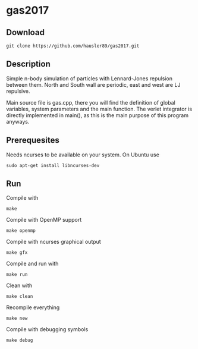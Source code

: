 # gas2017

## Download
    git clone https://github.com/hausler89/gas2017.git
    
## Description
Simple n-body simulation of particles with Lennard-Jones repulsion between them.
North and South wall are periodic, east and west are LJ repulsive.

Main source file is gas.cpp, there you will find the definition of global variables, system parameters and the main function. The verlet integrator is directly implemented in main(), as this is the main purpose of this program anyways.

## Prerequesites

Needs ncurses to be available on your system. On Ubuntu use

    sudo apt-get install libncurses-dev

## Run
Compile with

	make

Compile with OpenMP support

	make openmp

Compile with ncurses graphical output

	make gfx
	
Compile and run with

	make run
	
Clean with

	make clean
	
Recompile everything

	make new
	
Compile with debugging symbols

	make debug
